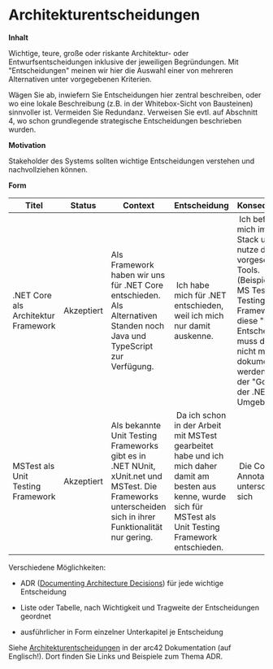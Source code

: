 # Architekturentscheidungen

<div class="formalpara-title">

**Inhalt**

</div>

Wichtige, teure, große oder riskante Architektur- oder Entwurfsentscheidungen inklusive der jeweiligen Begründungen. 
Mit "Entscheidungen" meinen wir hier die Auswahl einer von mehreren Alternativen unter vorgegebenen Kriterien.

Wägen Sie ab, inwiefern Sie Entscheidungen hier zentral beschreiben, oder wo eine lokale Beschreibung (z.B. in der Whitebox-Sicht von Bausteinen) sinnvoller ist. 
Vermeiden Sie Redundanz. 
Verweisen Sie evtl. auf Abschnitt 4, wo schon grundlegende strategische Entscheidungen beschrieben wurden.

<div class="formalpara-title">

**Motivation**

</div>

Stakeholder des Systems sollten wichtige Entscheidungen verstehen und
nachvollziehen können.

<div class="formalpara-title">

**Form**

</div>


| **Titel** | **Status** | **Context** | **Entscheidung** | **Konsequenzen** |
|-----------------|-------------------|-----------------|-------------------|-------------------|
| .NET Core als Architektur Framework | Akzeptiert | Als Framework haben wir uns für .NET Core entschieden. Als Alternativen Standen noch Java und TypeScript zur Verfügung. |  Ich habe mich für .NET entschieden, weil ich mich nur damit auskenne. | Ich befinde mich im .NET Stack und nutze die dafür vorgesehen Tools. (Beispielsweise MS Test als Testing Framework → diese "Unter"-Entscheidung muss dann nicht mehr dokumentiert werden, weil es der "Go-to" in der .NET Umgebung ist) |
| MSTest als Unit Testing Framework | Akzeptiert | Als bekannte Unit Testing Frameworks gibt es in .NET NUnit, xUnit.net und MSTest. Die Frameworks unterscheiden sich in ihrer Funktionalität nur gering. |  Da ich schon in der Arbeit mit MSTest gearbeitet habe und ich mich daher damit am besten aus kenne, wurde sich für MSTest als Unit Testing Framework entschieden. |  Die Code-Annotationen unterscheiden sich |


Verschiedene Möglichkeiten:

-   ADR ([Documenting Architecture
    Decisions](https://cognitect.com/blog/2011/11/15/documenting-architecture-decisions))
    für jede wichtige Entscheidung

-   Liste oder Tabelle, nach Wichtigkeit und Tragweite der
    Entscheidungen geordnet

-   ausführlicher in Form einzelner Unterkapitel je Entscheidung

Siehe [Architekturentscheidungen](https://docs.arc42.org/section-9/) in
der arc42 Dokumentation (auf Englisch!). Dort finden Sie Links und
Beispiele zum Thema ADR.
